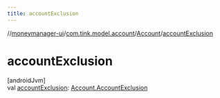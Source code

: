 ```yaml
---
title: accountExclusion
---
```

//[moneymanager-ui](../../../index.html)/[com.tink.model.account](../index.html)/[Account](index.html)/[accountExclusion](account-exclusion.html)



# accountExclusion



[androidJvm]\
val [accountExclusion](account-exclusion.html): [Account.AccountExclusion](-account-exclusion/index.html)




